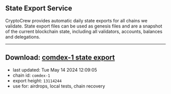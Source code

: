 ## State Export Service
CryptoCrew provides automatic daily state exports for all chains we validate. State export files can be used as genesis files and are a snapshot of the current blockchain state, including all validators, accounts, balances and delegations.

---
**Download: [comdex-1 state export](https://dl-eu2.ccvalidators.com/SERVICE/comdex/comdex-1_export_13114244.json)**
---

- last updated: Tue May 14 2024 12:09:05
- chain id: `comdex-1`
- export height: `13114244`
- use for: airdrops, local tests, chain recovery

